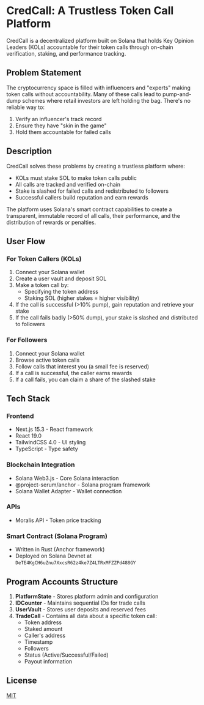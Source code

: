 # CredCall: A Trustless Token Call Platform

CredCall is a decentralized platform built on Solana that holds Key Opinion Leaders (KOLs) accountable for their token calls through on-chain verification, staking, and performance tracking.

## Problem Statement

The cryptocurrency space is filled with influencers and "experts" making token calls without accountability. Many of these calls lead to pump-and-dump schemes where retail investors are left holding the bag. There's no reliable way to:

1. Verify an influencer's track record
2. Ensure they have "skin in the game"
3. Hold them accountable for failed calls

## Description

CredCall solves these problems by creating a trustless platform where:

- KOLs must stake SOL to make token calls public
- All calls are tracked and verified on-chain
- Stake is slashed for failed calls and redistributed to followers
- Successful callers build reputation and earn rewards

The platform uses Solana's smart contract capabilities to create a transparent, immutable record of all calls, their performance, and the distribution of rewards or penalties.

## User Flow

### For Token Callers (KOLs)

1. Connect your Solana wallet
2. Create a user vault and deposit SOL
3. Make a token call by:
   - Specifying the token address
   - Staking SOL (higher stakes = higher visibility)
4. If the call is successful (>10% pump), gain reputation and retrieve your stake
5. If the call fails badly (>50% dump), your stake is slashed and distributed to followers

### For Followers

1. Connect your Solana wallet
2. Browse active token calls
3. Follow calls that interest you (a small fee is reserved)
4. If a call is successful, the caller earns rewards
5. If a call fails, you can claim a share of the slashed stake

## Tech Stack

### Frontend
- Next.js 15.3 - React framework
- React 19.0
- TailwindCSS 4.0 - UI styling
- TypeScript - Type safety

### Blockchain Integration
- Solana Web3.js - Core Solana interaction
- @project-serum/anchor - Solana program framework
- Solana Wallet Adapter - Wallet connection

### APIs
- Moralis API - Token price tracking

### Smart Contract (Solana Program)
- Written in Rust (Anchor framework)
- Deployed on Solana Devnet at `DeTE4KgCH6uZnu7XxcsR62z4ke7Z4LTRxMFZZPd488GY`

## Program Accounts Structure

1. **PlatformState** - Stores platform admin and configuration
2. **IDCounter** - Maintains sequential IDs for trade calls
3. **UserVault** - Stores user deposits and reserved fees
4. **TradeCall** - Contains all data about a specific token call:
   - Token address
   - Staked amount
   - Caller's address
   - Timestamp
   - Followers
   - Status (Active/Successful/Failed)
   - Payout information



## License

[MIT](LICENSE)
